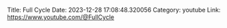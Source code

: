 Title: Full Cycle
Date: 2023-12-28 17:08:48.320056
Category: youtube
Link: https://www.youtube.com/@FullCycle
